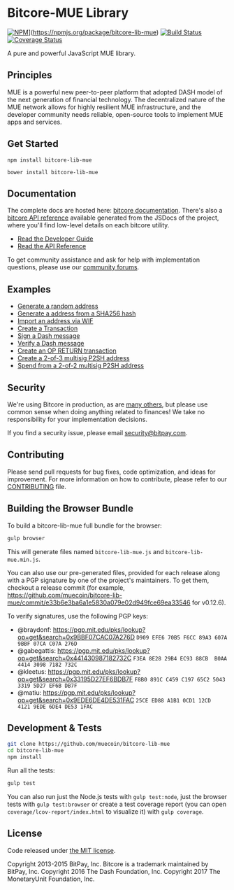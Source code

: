 Bitcore-MUE Library
=======
[![NPM](https://img.shields.io/npm/v/bitcore-lib-mue.svg?style=flat-square)](https://nodei.co/npm/bitcore-lib-mue.png?mini=true)](https://npmjs.org/package/bitcore-lib-mue)
[![Build Status](https://travis-ci.org/muecoin/bitcore-lib-mue.svg?branch=master)](https://travis-ci.org/muecoin/bitcore-lib-mue)
[![Coverage Status](https://coveralls.io/repos/github/muecoin/bitcore-lib-mue/badge.svg)](https://coveralls.io/github/muecoin/bitcore-lib-mue)

A pure and powerful JavaScript MUE library.

## Principles

MUE is a powerful new peer-to-peer platform that adopted DASH model of the next generation of financial technology. The decentralized nature of the MUE network allows for highly resilient MUE infrastructure, and the developer community needs reliable, open-source tools to implement MUE apps and services.

## Get Started

```
npm install bitcore-lib-mue
```

```
bower install bitcore-lib-mue
```

## Documentation

The complete docs are hosted here: [bitcore documentation](http://bitcore.io/guide/). There's also a [bitcore API reference](http://bitcore.io/api/) available generated from the JSDocs of the project, where you'll find low-level details on each bitcore utility.

- [Read the Developer Guide](http://bitcore.io/guide/)
- [Read the API Reference](http://bitcore.io/api/)

To get community assistance and ask for help with implementation questions, please use our [community forums](https://forum.bitcore.io/).

## Examples

* [Generate a random address](https://github.com/dashpay/bitcore-lib-dash/blob/master/docs/examples.md#generate-a-random-address)
* [Generate a address from a SHA256 hash](https://github.com/dashpay/bitcore-lib-dash/blob/master/docs/examples.md#generate-a-address-from-a-sha256-hash)
* [Import an address via WIF](https://github.com/dashpay/bitcore-lib-dash/blob/master/docs/examples.md#import-an-address-via-wif)
* [Create a Transaction](https://github.com/dashpay/bitcore-lib-dash/blob/master/docs/examples.md#create-a-transaction)
* [Sign a Dash message](https://github.com/dashpay/bitcore-lib-dash/blob/master/docs/examples.md#sign-a-bitcoin-message)
* [Verify a Dash message](https://github.com/dashpay/bitcore-lib-dash/blob/master/docs/examples.md#verify-a-bitcoin-message)
* [Create an OP RETURN transaction](https://github.com/dashpay/bitcore-lib-dash/blob/master/docs/examples.md#create-an-op-return-transaction)
* [Create a 2-of-3 multisig P2SH address](https://github.com/dashpay/bitcore-lib-dash/blob/master/docs/examples.md#create-a-2-of-3-multisig-p2sh-address)
* [Spend from a 2-of-2 multisig P2SH address](https://github.com/dashpay/bitcore-lib-dash/blob/master/docs/examples.md#spend-from-a-2-of-2-multisig-p2sh-address)


## Security

We're using Bitcore in production, as are [many others](http://bitcore.io#projects), but please use common sense when doing anything related to finances! We take no responsibility for your implementation decisions.

If you find a security issue, please email security@bitpay.com.

## Contributing

Please send pull requests for bug fixes, code optimization, and ideas for improvement. For more information on how to contribute, please refer to our [CONTRIBUTING](https://github.com/muecoin/bitcore-lib-mue/blob/master/CONTRIBUTING.md) file.

## Building the Browser Bundle

To build a bitcore-lib-mue full bundle for the browser:

```sh
gulp browser
```

This will generate files named `bitcore-lib-mue.js` and `bitcore-lib-mue.min.js`.

You can also use our pre-generated files, provided for each release along with a PGP signature by one of the project's maintainers. To get them, checkout a release commit (for example, https://github.com/muecoin/bitcore-lib-mue/commit/e33b6e3ba6a1e5830a079e02d949fce69ea33546 for v0.12.6).

To verify signatures, use the following PGP keys:
- @braydonf: https://pgp.mit.edu/pks/lookup?op=get&search=0x9BBF07CAC07A276D `D909 EFE6 70B5 F6CC 89A3 607A 9BBF 07CA C07A 276D`
- @gabegattis: https://pgp.mit.edu/pks/lookup?op=get&search=0x441430987182732C `F3EA 8E28 29B4 EC93 88CB  B0AA 4414 3098 7182 732C`
- @kleetus: https://pgp.mit.edu/pks/lookup?op=get&search=0x33195D27EF6BDB7F `F8B0 891C C459 C197 65C2 5043 3319 5D27 EF6B DB7F`
- @matiu: https://pgp.mit.edu/pks/lookup?op=get&search=0x9EDE6DE4DE531FAC `25CE ED88 A1B1 0CD1 12CD  4121 9EDE 6DE4 DE53 1FAC`


## Development & Tests

```sh
git clone https://github.com/muecoin/bitcore-lib-mue
cd bitcore-lib-mue
npm install
```

Run all the tests:

```sh
gulp test
```

You can also run just the Node.js tests with `gulp test:node`, just the browser tests with `gulp test:browser`
or create a test coverage report (you can open `coverage/lcov-report/index.html` to visualize it) with `gulp coverage`.

## License

Code released under [the MIT license](https://github.com/muecoin/bitcore-lib-mue/blob/master/LICENSE).

Copyright 2013-2015 BitPay, Inc. Bitcore is a trademark maintained by BitPay, Inc.
Copyright 2016 The Dash Foundation, Inc.
Copyright 2017 The MonetaryUnit Foundation, Inc.
